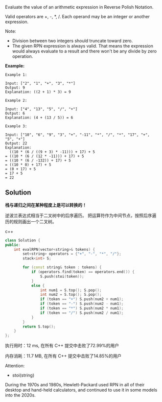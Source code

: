 Evaluate the value of an arithmetic expression in Reverse Polish Notation.

Valid operators are +, -, *, /. Each operand may be an integer or another expression.

Note:

- Division between two integers should truncate toward zero.
- The given RPN expression is always valid. That means the expression would always evaluate to a result and there won't be any divide by zero operation.

**Example:**
```
Example 1:

Input: ["2", "1", "+", "3", "*"]
Output: 9
Explanation: ((2 + 1) * 3) = 9

Example 2:

Input: ["4", "13", "5", "/", "+"]
Output: 6
Explanation: (4 + (13 / 5)) = 6

Example 3:

Input: ["10", "6", "9", "3", "+", "-11", "*", "/", "*", "17", "+", "5", "+"]
Output: 22
Explanation: 
  ((10 * (6 / ((9 + 3) * -11))) + 17) + 5
= ((10 * (6 / (12 * -11))) + 17) + 5
= ((10 * (6 / -132)) + 17) + 5
= ((10 * 0) + 17) + 5
= (0 + 17) + 5
= 17 + 5
= 22

```

## Solution

**栈与递归之间在某种程度上是可以转换的！**

逆波兰表达式相当于二叉树中的后序遍历。 把运算符作为中间节点，按照后序遍历的规则画出一个二叉树。

c++
```c++
class Solution {
public:
    int evalRPN(vector<string>& tokens) {
        set<string> operators = {"+", "-", "*", "/"};
        stack<int> S;

        for (const string& token : tokens) {
            if (operators.find(token) == operators.end()) {
                S.push(stoi(token));
            } 
            else {
                int num1 = S.top(); S.pop();
                int num2 = S.top(); S.pop();
                if (token == "+") S.push(num2 + num1);
                if (token == "-") S.push(num2 - num1);
                if (token == "*") S.push(num2 * num1);
                if (token == "/") S.push(num2 / num1);
            }
        }
        return S.top();
    }
};
```

执行用时：12 ms, 在所有 C++ 提交中击败了72.99%的用户

内存消耗：11.7 MB, 在所有 C++ 提交中击败了14.85%的用户

Attention:
- stoi(string)

During the 1970s and 1980s, Hewlett-Packard used RPN in all of their desktop and hand-held calculators, and continued to use it in some models into the 2020s.


